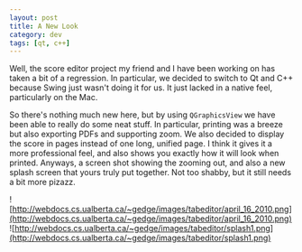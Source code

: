 ```yaml
---           
layout: post
title: A New Look
category: dev
tags: [qt, c++]
---
```

Well, the score editor project my friend and I have been working on has taken a bit of a regression. In particular, we decided to switch to Qt and C++ because Swing just wasn't doing it for us. It just lacked in a native feel, particularly on the Mac.

<!-- more -->
So there's nothing much new here, but by using `QGraphicsView` we have been able to really do some neat stuff. In particular, printing was a breeze but also exporting PDFs and supporting zoom. We also decided to display the score in pages instead of one long, unified page. I think it gives it a more professional feel, and also shows you exactly how it will look when printed. Anyways, a screen shot showing the zooming out, and also a new splash screen that yours truly put together. Not too shabby, but it still needs a bit more pizazz.

![http://webdocs.cs.ualberta.ca/~gedge/images/tabeditor/april_16_2010.png](http://webdocs.cs.ualberta.ca/~gedge/images/tabeditor/april_16_2010.png)
![http://webdocs.cs.ualberta.ca/~gedge/images/tabeditor/splash1.png](http://webdocs.cs.ualberta.ca/~gedge/images/tabeditor/splash1.png)
